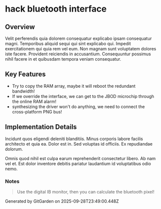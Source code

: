 # hack bluetooth interface

## Overview
Velit perferendis quia dolorem consequatur explicabo ipsam consequatur magni. Temporibus aliquid sequi qui sint explicabo qui. Impedit exercitationem qui quia rem vel eum. Non magnam sunt voluptatem dolores iste facere. Provident reiciendis in accusantium. Consequuntur possimus nihil facere in et quibusdam tempora veniam consequatur.

## Key Features
- Try to copy the RAM array, maybe it will reboot the redundant bandwidth!
- If we override the interface, we can get to the JBOD microchip through the online RAM alarm!
- synthesizing the driver won't do anything, we need to connect the cross-platform PNG bus!

## Implementation Details
Incidunt quos eligendi deleniti blanditiis. Minus corporis labore facilis architecto et quia ea. Dolor est in. Sed voluptas id officiis. Ex repudiandae dolorum.
 Omnis quod nihil est culpa earum reprehenderit consectetur libero. Ab nam vel et. Est dolor inventore debitis pariatur laudantium id voluptatibus odio nemo.

### Notes
> Use the digital IB monitor, then you can calculate the bluetooth pixel!

Generated by GitGarden on 2025-09-28T23:49:00.448Z